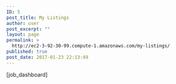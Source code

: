 ```yaml
---
ID: 5
post_title: My Listings
author: user
post_excerpt: ""
layout: page
permalink: >
  http://ec2-3-92-30-99.compute-1.amazonaws.com/my-listings/
published: true
post_date: 2017-01-23 22:13:49
---
```

[job_dashboard]